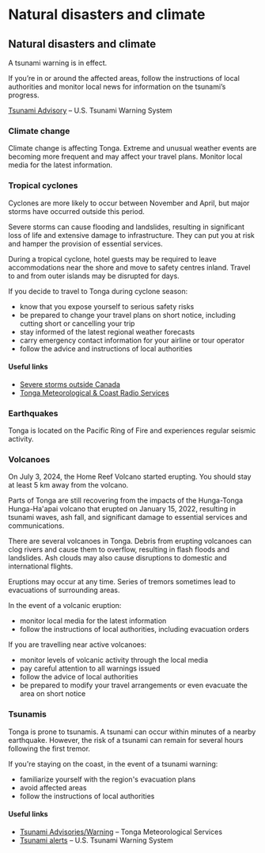 # Natural disasters and climate

## Natural disasters and climate

A tsunami warning is in effect.

If you’re in or around the affected areas, follow the instructions of local authorities and monitor local news for information on the tsunami’s progress.

[Tsunami Advisory](http://www.tsunami.gov/) – U.S. Tsunami Warning System

### Climate change

Climate change is affecting Tonga. Extreme and unusual weather events are becoming more frequent and may affect your travel plans. Monitor local media for the latest information.

### Tropical cyclones

Cyclones are more likely to occur between November and April, but major storms have occurred outside this period.

Severe storms can cause flooding and landslides, resulting in significant loss of life and extensive damage to infrastructure. They can put you at risk and hamper the provision of essential services.

During a tropical cyclone, hotel guests may be required to leave accommodations near the shore and move to safety centres inland. Travel to and from outer islands may be disrupted for days.

If you decide to travel to Tonga during cyclone season:

* know that you expose yourself to serious safety risks
* be prepared to change your travel plans on short notice, including cutting short or cancelling your trip
* stay informed of the latest regional weather forecasts
* carry emergency contact information for your airline or tour operator
* follow the advice and instructions of local authorities

#### Useful links

* [Severe storms outside Canada](https://travel.gc.ca/travelling/health-safety/hurricanes-typhoons-cyclones-monsoons)
* [Tonga Meteorological & Coast Radio Services](http://met.gov.to/)

### Earthquakes

Tonga is located on the Pacific Ring of Fire and experiences regular seismic activity.

### Volcanoes

On July 3, 2024, the Home Reef Volcano started erupting. You should stay at least 5 km away from the volcano.

Parts of Tonga are still recovering from the impacts of the Hunga-Tonga Hunga-Ha'apai volcano that erupted on January 15, 2022, resulting in tsunami waves, ash fall, and significant damage to essential services and communications.

There are several volcanoes in Tonga. Debris from erupting volcanoes can clog rivers and cause them to overflow, resulting in flash floods and landslides. Ash clouds may also cause disruptions to domestic and international flights.

Eruptions may occur at any time. Series of tremors sometimes lead to evacuations of surrounding areas.

In the event of a volcanic eruption:

* monitor local media for the latest information
* follow the instructions of local authorities, including evacuation orders

If you are travelling near active volcanoes:

* monitor levels of volcanic activity through the local media
* pay careful attention to all warnings issued
* follow the advice of local authorities
* be prepared to modify your travel arrangements or even evacuate the area on short notice

### Tsunamis

Tonga is prone to tsunamis. A tsunami can occur within minutes of a nearby earthquake. However, the risk of a tsunami can remain for several hours following the first tremor.

If you're staying on the coast, in the event of a tsunami warning:

* familiarize yourself with the region's evacuation plans
* avoid affected areas
* follow the instructions of local authorities

#### Useful links

* [Tsunami Advisories/Warning](http://met.gov.to/tsunami-advisories-warning/) – Tonga Meteorological Services
* [Tsunami alerts](https://www.tsunami.gov/) – U.S. Tsunami Warning System